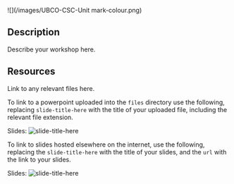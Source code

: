 ![](/images/UBCO-CSC-Unit mark-colour.png)

## Description

Describe your workshop here.

## Resources

Link to any relevant files here.

To link to a powerpoint uploaded into the `files` directory use the following, replacing `slide-title-here` with the title of your uploaded file, including the relevant file extension.

Slides: ![slide-title-here](/files/slide-title-here)

To link to slides hosted elsewhere on the internet, use the following, replacing the `slide-title-here` with the title of your slides, and the `url` with the link to your slides.

Slides: ![slide-title-here](url)

